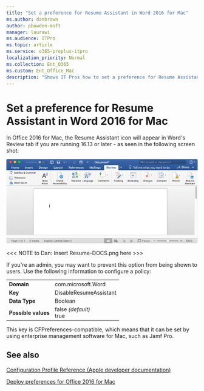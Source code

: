 ```yaml
---
title: "Set a preference for Resume Assistant in Word 2016 for Mac"
ms.author: danbrown
author: pbowden-msft
manager: laurawi
ms.audience: ITPro
ms.topic: article
ms.service: o365-proplus-itpro
localization_priority: Normal
ms.collection: Ent_O365
ms.custom: Ent_Office_Mac
description: "Shows IT Pros how to set a preference for Resume Assistant in Word 2016 for Mac"
---
```


# Set a preference for Resume Assistant in Word 2016 for Mac
In Office 2016 for Mac, the Resume Assistant icon will appear in Word's Review tab if you are running 16.13 or later - as seen in the following screen shot:

![Screenshot of Resume Assistant icon in the Word 2016 for Mac ribbon](../images/resume-assistant-ribbon.png)

<<< NOTE to Dan: Insert Resume-DOCS.png here >>>

If you're an admin, you may want to prevent this option from being shown to users. Use the following information to configure a policy:

|||
|:-----|:-----|
|**Domain** <br/> | com.microsoft.Word  <br/> |
|**Key** <br/> |DisableResumeAssistant  <br/> |
|**Data Type** <br/> |Boolean  <br/> |
|**Possible values** <br/> |false  *(default)*  <br/> true  <br/> |

This key is CFPreferences-compatible, which means that it can be set by using enterprise management software for Mac, such as Jamf Pro.
    
## See also

[Configuration Profile Reference (Apple developer documentation)](https://go.microsoft.com/fwlink/p/?linkid=852998)

[Deploy preferences for Office 2016 for Mac](deploy-preferences-for-office-for-mac.md)

